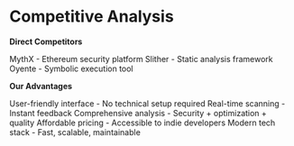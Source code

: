 # Competitive Analysis

**Direct Competitors**

MythX - Ethereum security platform
Slither - Static analysis framework
Oyente - Symbolic execution tool

**Our Advantages**

User-friendly interface - No technical setup required
Real-time scanning - Instant feedback
Comprehensive analysis - Security + optimization + quality
Affordable pricing - Accessible to indie developers
Modern tech stack - Fast, scalable, maintainable
